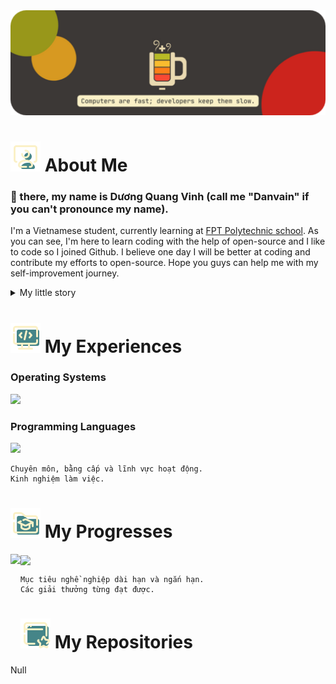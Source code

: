 <img src="pictures\Gruvbox_banner.png"/>

# <img src="pictures\icons8-workspace-48.png"/> About Me
### 👋 there, my name is Dương Quang Vinh (call me "Danvain" if you can't pronounce my name).
 I'm a Vietnamese student, currently learning at [FPT Polytechnic school](https://www.britishcouncil.vn/sites/default/files/btlh-day_2-parallel_workshop-triple_helix-vu_chi_thanh_en.pdf). As you can see, I'm here to learn coding with the help of open-source and I like to code so I joined Github. I believe one day I will be better at coding and contribute my efforts to open-source. Hope you guys can help me with my self-improvement journey.

<details>
  
  <summary> My little story </summary>
  
  ### Open-null
  Null
</details>
  
# <img src="pictures\icons8-programming-48.png"/> My Experiences
### Operating Systems  
<img src="https://img.shields.io/badge/Linux_Mint-87CF3E?style=for-the-badge&border_radius=9&logo=linux-mint&logoColor=white"/> 

### Programming Languages  
<img src="https://img.shields.io/badge/JavaScript-323330?style=for-the-badge&logo=javascript&logoColor=F7DF1E"/>

```
Chuyên môn, bằng cấp và lĩnh vực hoạt động.  
Kinh nghiệm làm việc.  
```

# <img src="pictures\icons8-education-folder-48.png"/> My Progresses
<img height=150 align="left" src="https://github-readme-stats.vercel.app/api?username=danvainvn&show_icons=true&theme=gruvbox&hide_border=true&title_color=fbf1c7&text_color=458588&icon_color=d79921&border_radius=4.5&hide=commits,issues" />
<img height=150 align="center" src="https://github-readme-stats.vercel.app/api/top-langs?username=anuraghazra&theme=gruvbox&layout=compact&langs_count=6&hide_border=true&title_color=fbf1c7&text_color=458588&icon_color=d79921&border_radius=4.5&card_width=320" />

```
Mục tiêu nghề nghiệp dài hạn và ngắn hạn.  
Các giải thưởng từng đạt được.  
```   

# <img src="pictures\icons8-favorite-window-48.png"/> My Repositories
Null



